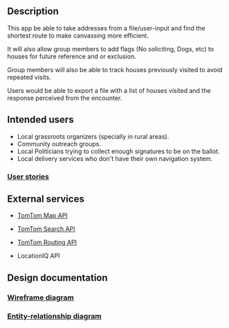 ## Description

This app be able to take addresses from a file/user-input and find the shortest route to make canvassing more efficient.

It will also allow group members to add flags (No soliciting, Dogs, etc) to houses for future reference and or exclusion.

Group members will also be able to track houses previously visited to avoid repeated visits.

Users would be able to export a file with a list of houses visited and the response perceived from the encounter.

## Intended users

* Local grassroots organizers (specially in rural areas).
* Community outreach groups.
* Local Politicians trying to collect enough signatures to be on the ballot.
* Local delivery services who don't have their own navigation system.

### [User stories](user-stories.md)

## External services

* [TomTom Map API](https://developer.tomtom.com/maps-api)

* [TomTom Search API](https://developer.tomtom.com/search-api)

* [TomTom Routing API](https://developer.tomtom.com/routing-api)
    
* LocationIQ API

## Design documentation

### [Wireframe diagram](wireframe.md)

### [Entity-relationship diagram](erd.md)




